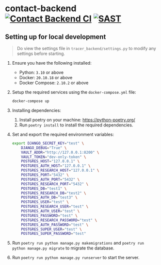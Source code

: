 # contact-backend [![Contact Backend CI](https://github.com/IFS4205-TraceIT/contact-backend/actions/workflows/ci.yml/badge.svg?branch=main)](https://github.com/IFS4205-TraceIT/contact-backend/actions/workflows/ci.yml) [![SAST](https://github.com/IFS4205-TraceIT/contact-backend/actions/workflows/sast.yml/badge.svg?branch=main)](https://github.com/IFS4205-TraceIT/contact-backend/actions/workflows/sast.yml)

## Setting up for local development

> Do view the settings file in `tracer_backend/settings.py` to modify any settings before starting.

1. Ensure you have the following installed:
    * Python: `3.10` or above
    * Docker: `20.10.18` or above
    * Docker Compose:  `2.10.2` or above
2. Setup the required services using the `docker-compose.yml` file:
    ```bash
    docker-compose up
    ```
3. Installing dependencies:
    1. Install poetry on your machine: https://python-poetry.org/
    2. Run `poetry install` to install the required dependencies.
4. Set and export the required environment variables:
    ```bash
    export DJANGO_SECRET_KEY="test" \
        DJANGO_DEBUG="True" \
        VAULT_ADDR="http://127.0.0.1:8200" \
        VAULT_TOKEN="dev-only-token" \
        POSTGRES_HOST="127.0.0.1" \
        POSTGRES_AUTH_HOST="127.0.0.1" \
        POSTGRES_RESEARCH_HOST="127.0.0.1" \
        POSTGRES_PORT="5432" \
        POSTGRES_AUTH_PORT="5432" \
        POSTGRES_RESEARCH_PORT="5432" \
        POSTGRES_DB="test1" \
        POSTGRES_RESEARCH_DB="test2" \
        POSTGRES_AUTH_DB="test3" \
        POSTGRES_USER="test" \
        POSTGRES_RESEARCH_USER="test" \
        POSTGRES_AUTH_USER="test" \
        POSTGRES_PASSWORD="test" \
        POSTGRES_RESEARCH_PASSWORD="test" \
        POSTGRES_AUTH_PASSWORD="test" \
        POSTGRES_SUPER_USER="test" \
        POSTGRES_SUPER_PASSWORD="test"
    ```

5. Run `poetry run python manage.py makemigrations` and `poetry run python manage.py migrate` to migrate the database.
6. Run `poetry run python manage.py runserver` to start the server.
